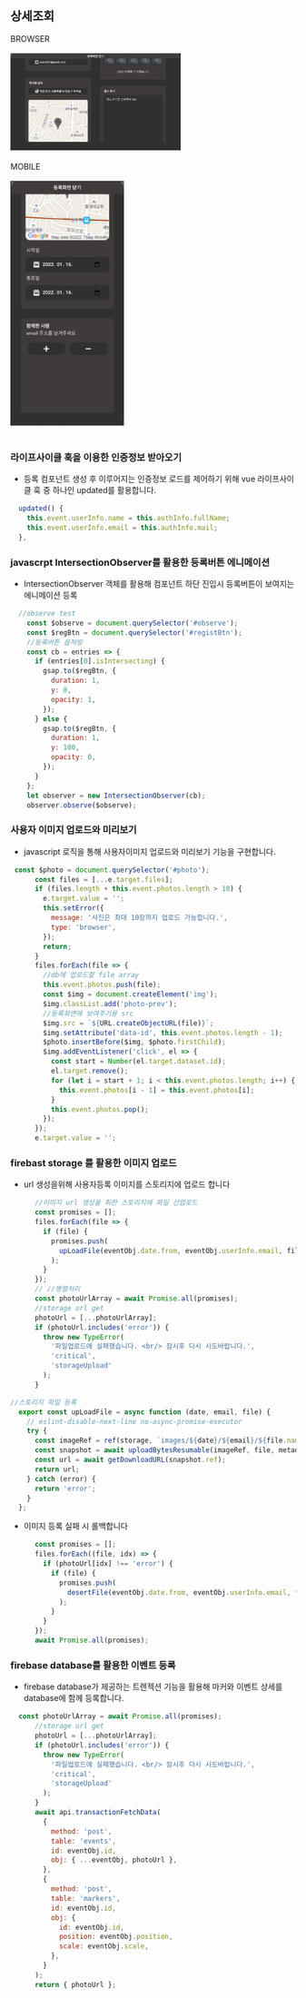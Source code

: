 ## 상세조회
<div style="width:300px;">
    <div>BROWSER</div>
    <br/>
    <img src="../README_ASSET/Regist_browser.png"
    >
</div>
</br>
<div style="width:200px;">
    <div>MOBILE</div>
    <br/>
    <img src="../README_ASSET/Regist_mobile.png" 
    >
</div>
<br>

### 라이프사이클 훅을 이용한 인증정보 받아오기
- 등록 컴포넌트 생성 후 이루어지는 인증정보 로드를 제어하기 위해 vue 라이프사이클 훅 중 하나인 updated를 활용합니다.
```javascript
  updated() {
    this.event.userInfo.name = this.authInfo.fullName;
    this.event.userInfo.email = this.authInfo.mail;
  },
```

### javascrpt IntersectionObserver를 활용한 등록버튼 에니메이션
- IntersectionObserver 객체를 활용해 컴포넌트 하단 진입시 등록버튼이 보여지는 에니메이션 등록
```javascript
  //observe test
    const $observe = document.querySelector('#observe');
    const $regBtn = document.querySelector('#registBtn');
    //등록버튼 옵져빙
    const cb = entries => {
      if (entries[0].isIntersecting) {
        gsap.to($regBtn, {
          duration: 1,
          y: 0,
          opacity: 1,
        });
      } else {
        gsap.to($regBtn, {
          duration: 1,
          y: 100,
          opacity: 0,
        });
      }
    };
    let observer = new IntersectionObserver(cb);
    observer.observe($observe);
```

### 사용자 이미지 업로드와 미리보기
- javascript 로직을 통해 사용자이미지 업로드와 미리보기 기능을 구현합니다.
```javascript
 const $photo = document.querySelector('#photo');
      const files = [...e.target.files];
      if (files.length + this.event.photos.length > 10) {
        e.target.value = '';
        this.setError({
          message: '사진은 최대 10장까지 업로드 가능합니다.',
          type: 'browser',
        });
        return;
      }
      files.forEach(file => {
        //db에 업로드할 file array
        this.event.photos.push(file);
        const $img = document.createElement('img');
        $img.classList.add('photo-prev');
        //등록화면에 보여주기용 src
        $img.src = `${URL.createObjectURL(file)}`;
        $img.setAttribute('data-id', this.event.photos.length - 1);
        $photo.insertBefore($img, $photo.firstChild);
        $img.addEventListener('click', el => {
          const start = Number(el.target.dataset.id);
          el.target.remove();
          for (let i = start + 1; i < this.event.photos.length; i++) {
            this.event.photos[i - 1] = this.event.photos[i];
          }
          this.event.photos.pop();
        });
      });
      e.target.value = '';
```

### firebast storage 를 활용한 이미지 업로드
- url 생성을위해 사용자등록 이미지를 스토리지에 업로드 합니다
```javascript
      //이미지 url 생성을 취한 스토리지에 파일 선업로드
      const promises = [];
      files.forEach(file => {
        if (file) {
          promises.push(
            upLoadFile(eventObj.date.from, eventObj.userInfo.email, file)
          );
        }
      });
      // //병렬처리
      const photoUrlArray = await Promise.all(promises);
      //storage url get
      photoUrl = [...photoUrlArray];
      if (photoUrl.includes('error')) {
        throw new TypeError(
          '파일업로드에 실패했습니다. <br/> 잠시후 다시 시도바랍니다.',
          'critical',
          'storageUpload'
        );
      }
```
```javascript
//스토리지 파일 등록
  export const upLoadFile = async function (date, email, file) {
    // eslint-disable-next-line no-async-promise-executor
    try {
      const imageRef = ref(storage, `images/${date}/${email}/${file.name}`);
      const snapshot = await uploadBytesResumable(imageRef, file, metadata);
      const url = await getDownloadURL(snapshot.ref);
      return url;
    } catch (error) {
      return 'error';
    }
  };
```
- 이미지 등록 실패 시 롤백합니다
```javascript
      const promises = [];
      files.forEach((file, idx) => {
        if (photoUrl[idx] !== 'error') {
          if (file) {
            promises.push(
              desertFile(eventObj.date.from, eventObj.userInfo.email, file.name)
            );
          }
        }
      });
      await Promise.all(promises);
```


### firebase database를 활용한 이벤트 등록
- firebase database가 제공하는 트렌젝션 기능을 활용해 마커와 이벤트 상세를 database에 함께 등록합니다.

```javascript
  const photoUrlArray = await Promise.all(promises);
      //storage url get
      photoUrl = [...photoUrlArray];
      if (photoUrl.includes('error')) {
        throw new TypeError(
          '파일업로드에 실패했습니다. <br/> 잠시후 다시 시도바랍니다.',
          'critical',
          'storageUpload'
        );
      }
      await api.transactionFetchData(
        {
          method: 'post',
          table: 'events',
          id: eventObj.id,
          obj: { ...eventObj, photoUrl },
        },
        {
          method: 'post',
          table: 'markers',
          id: eventObj.id,
          obj: {
            id: eventObj.id,
            position: eventObj.position,
            scale: eventObj.scale,
          },
        }
      );
      return { photoUrl };
```
